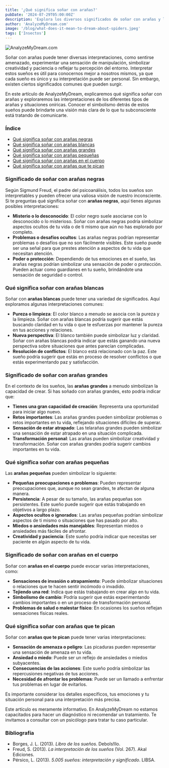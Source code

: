 ```yaml
---
title: '¿Qué significa soñar con arañas?'
pubDate: '2024-07-29T05:00:00Z'
description: 'Explora los diversos significados de soñar con arañas y lo que podrían estar diciendo sobre ti.'
author: 'AnalyzeMyDream.com'
image: '/blog/what-does-it-mean-to-dream-about-spiders.jpeg'
tags: ['Insectos']
---
```


![AnalyzeMyDream.com](/blog/what-does-it-mean-to-dream-about-spiders.jpeg)

Soñar con arañas puede tener diversas interpretaciones, como sentirse amenazado, experimentar una sensación de manipulación, simbolizar creatividad y paciencia o reflejar tu percepción del entorno. Interpretar estos sueños es útil para conocernos mejor a nosotros mismos, ya que cada sueño es único y su interpretación puede ser personal. Sin embargo, existen ciertos significados comunes que pueden surgir.

En este artículo de AnalyzeMyDream, explicaremos qué significa soñar con arañas y exploraremos las interpretaciones de los diferentes tipos de arañas y situaciones oníricas. Conocer el simbolismo detrás de estos sueños puede brindarte una visión más clara de lo que tu subconsciente está tratando de comunicarte.

### Índice

- [Qué significa soñar con arañas negras](#que-significa-soñar-con-arañas-negras)
- [Qué significa soñar con arañas blancas](#que-significa-soñar-con-arañas-blancas)
- [Qué significa soñar con arañas grandes](#que-significa-soñar-con-arañas-grandes)
- [Qué significa soñar con arañas pequeñas](#que-significa-soñar-con-arañas-pequenas)
- [Qué significa soñar con arañas en el cuerpo](#que-significa-soñar-con-arañas-en-el-cuerpo)
- [Qué significa soñar con arañas que te pican](#que-significa-soñar-con-arañas-que-te-pican)

### Significado de soñar con arañas negras

Según Sigmund Freud, el padre del psicoanálisis, todos los sueños son interpretables y pueden ofrecer una valiosa visión de nuestro inconsciente. Si te preguntas qué significa soñar con **arañas negras**, aquí tienes algunas posibles interpretaciones:

- **Misterio o lo desconocido**: El color negro suele asociarse con lo desconocido o lo misterioso. Soñar con arañas negras podría simbolizar aspectos ocultos de tu vida o de ti mismo que aún no has explorado por completo.
- **Problemas o desafíos ocultos**: Las arañas negras podrían representar problemas o desafíos que no son fácilmente visibles. Este sueño puede ser una señal para que prestes atención a aspectos de tu vida que necesitan atención.
- **Poder o protección**: Dependiendo de tus emociones en el sueño, las arañas negras podrían simbolizar una sensación de poder o protección. Pueden actuar como guardianes en tu sueño, brindándote una sensación de seguridad o control.

### Qué significa soñar con arañas blancas

Soñar con **arañas blancas** puede tener una variedad de significados. Aquí exploramos algunas interpretaciones comunes:

- **Pureza o limpieza**: El color blanco a menudo se asocia con la pureza y la limpieza. Soñar con arañas blancas podría sugerir que estás buscando claridad en tu vida o que te esfuerzas por mantener la pureza en tus acciones y relaciones.
- **Nueva perspectiva**: El blanco también puede simbolizar luz y claridad. Soñar con arañas blancas podría indicar que estás ganando una nueva perspectiva sobre situaciones que antes parecían complicadas.
- **Resolución de conflictos**: El blanco está relacionado con la paz. Este sueño podría sugerir que estás en proceso de resolver conflictos o que estás experimentando paz y satisfacción.

### Significado de soñar con arañas grandes

En el contexto de los sueños, las **arañas grandes** a menudo simbolizan la capacidad de crear. Si has soñado con arañas grandes, esto podría indicar que:

- **Tienes una gran capacidad de creación**: Representa una oportunidad para iniciar algo nuevo.
- **Retos importantes**: Las arañas grandes pueden simbolizar problemas o retos importantes en tu vida, reflejando situaciones difíciles de superar.
- **Sensación de estar atrapado**: Las telarañas grandes pueden simbolizar una sensación de estar atrapado en una situación complicada.
- **Transformación personal**: Las arañas pueden simbolizar creatividad y transformación. Soñar con arañas grandes podría sugerir cambios importantes en tu vida.

### Qué significa soñar con arañas pequeñas

Las **arañas pequeñas** pueden simbolizar lo siguiente:

- **Pequeñas preocupaciones o problemas**: Pueden representar preocupaciones que, aunque no sean grandes, te afectan de alguna manera.
- **Persistencia**: A pesar de su tamaño, las arañas pequeñas son persistentes. Este sueño puede sugerir que estás trabajando en objetivos a largo plazo.
- **Aspectos ocultos o ignorados**: Las arañas pequeñas podrían simbolizar aspectos de ti mismo o situaciones que has pasado por alto.
- **Miedos o ansiedades más manejables**: Representan miedos o ansiedades más fáciles de afrontar.
- **Creatividad y paciencia**: Este sueño podría indicar que necesitas ser paciente en algún aspecto de tu vida.

### Significado de soñar con arañas en el cuerpo

Soñar con **arañas en el cuerpo** puede evocar varias interpretaciones, como:

- **Sensaciones de invasión o atrapamiento**: Puede simbolizar situaciones o relaciones que te hacen sentir incómodo o invadido.
- **Tejiendo una red**: Indica que estás trabajando en crear algo en tu vida.
- **Simbolismo de cambio**: Podría sugerir que estás experimentando cambios importantes o en un proceso de transformación personal.
- **Problemas de salud o malestar físico**: En ocasiones los sueños reflejan sensaciones físicas reales.

### Qué significa soñar con arañas que te pican

Soñar con **arañas que te pican** puede tener varias interpretaciones:

- **Sensación de amenaza o peligro**: Las picaduras pueden representar una sensación de amenaza en tu vida.
- **Ansiedad o miedo**: Puede ser un reflejo de ansiedades o miedos subyacentes.
- **Consecuencias de las acciones**: Este sueño podría simbolizar las repercusiones negativas de tus acciones.
- **Necesidad de afrontar los problemas**: Puede ser un llamado a enfrentar tus problemas en lugar de evitarlos.

Es importante considerar los detalles específicos, tus emociones y tu situación personal para una interpretación más precisa. 

Este artículo es meramente informativo. En AnalyzeMyDream no estamos capacitados para hacer un diagnóstico ni recomendar un tratamiento. Te invitamos a consultar con un psicólogo para tratar tu caso particular.

### Bibliografía

- Borges, J. L. (2013). *Libro de los sueños*. Debols!llo.
- Freud, S. (2013). *La interpretación de los sueños* (Vol. 267). Akal Ediciones.
- Pérsico, L. (2013). *5.005 sueños: interpretación y significado*. LIBSA.

